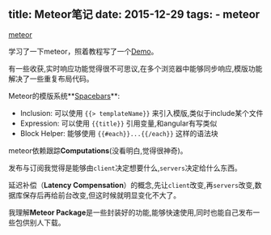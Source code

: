 title: Meteor笔记
date: 2015-12-29
tags: 
    - meteor
---

[meteor](https://github.com/meteor/meteor/)

学习了一下meteor，照着教程写了一个[Demo](http://huangmin.meteor.com/)。

有一些收获,实时响应功能觉得很不可思议,在多个浏览器中能够同步响应,模版功能解决了一些重复布局代码。

<!-- more -->

Meteor的模版系统**[Spacebars](https://github.com/meteor/meteor/blob/devel/packages/spacebars/README.md)**:
	
- Inclusion: 可以使用 `{{> templateName}}` 来引入模版,类似于include某个文件
- Expression: 可以使用 `{{title}}` 引用变量,和angular有写类似
- Block Helper: 能够使用 `{{#each}}...{{/each}}` 这样的语法块

meteor依赖跟踪**Computations**(没看明白,觉得很神奇)。

发布与订阅我觉得是能够由`client`决定想要什么,`servers`决定给什么东西。

延迟补偿（**Latency Compensation**）的概念,先让`client`改变,再`servers`改变,数据库保存后再给前台改变,但这时候就明显变化不大了。

我理解**Meteor Package**是一些封装好的功能,能够快速使用,同时也能自己发布一些包供别人下载。


